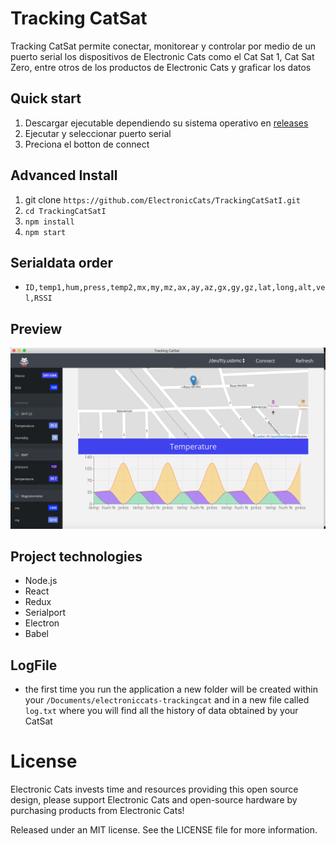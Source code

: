 # Tracking CatSat

Tracking CatSat permite conectar, monitorear y controlar por medio de un puerto serial los dispositivos de Electronic Cats como el Cat Sat 1, Cat Sat Zero, entre otros de los productos de Electronic Cats y graficar los datos

## Quick start
1. Descargar ejecutable dependiendo su sistema operativo en [releases](https://github.com/ElectronicCats/TrackingCatSatI/releases/tag/2.0.0)
2. Ejecutar y seleccionar puerto serial
3. Preciona el botton de connect

## Advanced Install 

1. git clone `https://github.com/ElectronicCats/TrackingCatSatI.git`
2. `cd TrackingCatSatI`
3. `npm install`
3. `npm start`

## Serialdata order 

  * `ID,temp1,hum,press,temp2,mx,my,mz,ax,ay,az,gx,gy,gz,lat,long,alt,vel,RSSI`
  
## Preview 

![Preview](/doc/Captura.png)

## Project technologies

- Node.js
- React
- Redux
- Serialport
- Electron
- Babel

## LogFile
 
 * the first time you run the application a new folder will be created within your `/Documents/electroniccats-trackingcat` and in a new file called `log.txt` where you will find all the history of data obtained by your CatSat


# License

Electronic Cats invests time and resources providing this open source design, please support Electronic Cats and open-source hardware by purchasing products from Electronic Cats!

Released under an MIT license. See the LICENSE file for more information.


